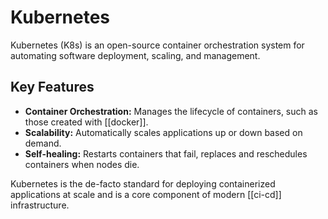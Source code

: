 # Kubernetes

Kubernetes (K8s) is an open-source container orchestration system for automating software deployment, scaling, and management.

## Key Features

- **Container Orchestration:** Manages the lifecycle of containers, such as those created with [[docker]].
- **Scalability:** Automatically scales applications up or down based on demand.
- **Self-healing:** Restarts containers that fail, replaces and reschedules containers when nodes die.

Kubernetes is the de-facto standard for deploying containerized applications at scale and is a core component of modern [[ci-cd]] infrastructure.
